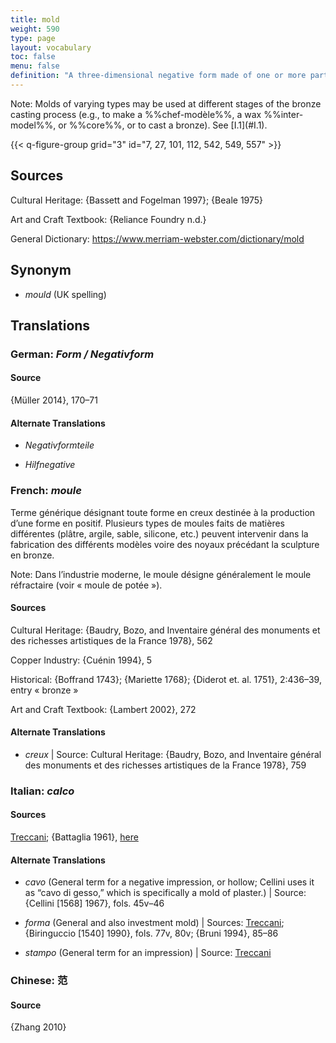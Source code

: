 ```yaml
---
title: mold
weight: 590
type: page
layout: vocabulary
toc: false
menu: false
definition: "A three-dimensional negative form made of one or more parts that serves as a matrix for the production of a positive by casting or pressing malleable material into it. Molds allow for the production of one or more copies of an original sculpture."
---
```


<div class="backmatter">
Note: Molds of varying types may be used at different stages of the bronze casting process (e.g., to make a %%chef-modèle%%, a wax %%inter-model%%, or %%core%%, or to cast a bronze). See [I.1](#I.1).
</div>

{{< q-figure-group grid="3" id="7, 27, 101, 112, 542, 549, 557" >}}

## Sources

Cultural Heritage: {Bassett and Fogelman 1997}; {Beale 1975}

Art and Craft Textbook: {Reliance Foundry n.d.}

General Dictionary: <https://www.merriam-webster.com/dictionary/mold>

## Synonym

- *mould* (UK spelling)

## Translations

<div class="accordion">

### **German**: *Form / Negativform*

#### Source

{Müller 2014}, 170–71

#### Alternate Translations

- *Negativformteile*

- *Hilfnegative*

### **French**: *moule*

Terme générique désignant toute forme en creux destinée à la production d’une forme en positif. Plusieurs types de moules faits de matières différentes (plâtre, argile, sable, silicone, etc.) peuvent intervenir dans la fabrication des différents modèles voire des noyaux précédant la sculpture en bronze.

<div class="backmatter">
Note: Dans l’industrie moderne, le moule désigne généralement le moule réfractaire (voir « moule de potée »).
</div>

#### Sources

Cultural Heritage: {Baudry, Bozo, and Inventaire général des monuments et des richesses artistiques de la France 1978}, 562

Copper Industry: {Cuénin 1994}, 5

Historical: {Boffrand 1743}; {Mariette 1768}; {Diderot et. al. 1751}, 2:436–39, entry « bronze »

Art and Craft Textbook: {Lambert 2002}, 272

#### Alternate Translations

- *creux* | Source: Cultural Heritage: {Baudry, Bozo, and Inventaire général des monuments et des richesses artistiques de la France 1978}, 759

### **Italian**: *calco*

#### Sources

[Treccani](http://www.treccani.it/vocabolario/calco1/); {Battaglia 1961}, [here](http://www.gdli.it/pdf_viewer/Scripts/pdf.js/web/viewer.asp?file=/PDF/GDLI02/GDLI_02_ocr_534.pdf&parola=calco)

#### Alternate Translations

- *cavo* (General term for a negative impression, or hollow; Cellini uses it as “cavo di gesso,” which is specifically a mold of plaster.) | Source: {Cellini [1568] 1967}, fols. 45v–46

- *forma* (General and also investment mold) | Sources: [Treccani](https://www.treccani.it/vocabolario/forma/); {Biringuccio [1540] 1990}, fols. 77v, 80v; {Bruni 1994}, 85–86

- *stampo* (General term for an impression) | Source: [Treccani](http://www.treccani.it/vocabolario/stampo/)

### **Chinese**: 范

#### Source

{Zhang 2010}

</div>
